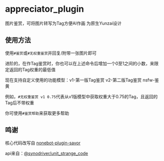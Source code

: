 # appreciator_plugin
图片鉴赏，可将图片转写为Tag方便AI作画  为原生Yunzai设计

## 使用方法
使用`#鉴赏`或`#无权重鉴赏`并回复/附带一张图片即可

进阶的，在作Tag鉴赏时，你也可以在上述命令后增加一个0至1之间的小数，来限定返回的Tag权重的最低值

现在支持自定义使用的功能模型：v1-第一版Tag鉴赏 v2-第二版Tag鉴赏 nsfw-鉴黄

例如，`#无权重鉴赏 v1 0.75`代表从v1版模型中获取权重大于0.75的Tag，且返回的Tag后不带权重

你可使用`#鉴赏帮助`来获取更多帮助

## 鸣谢
核心代码改写自 [nonebot-plugin-savor](https://github.com/A-kirami/nonebot-plugin-savor)

api来自：[@synodriver/unit_strange_code](https://github.com/synodriver/unit_strange_code)
